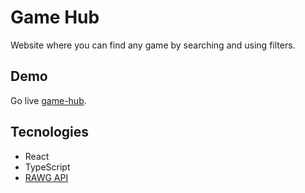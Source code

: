 # Game Hub

Website where you can find any game by searching and using filters.

## Demo

Go live [game-hub](https://game-hub-five-rouge.vercel.app/).

## Tecnologies

- React
- TypeScript
- [RAWG API](https://rawg.io/apidocs)


